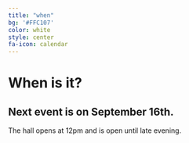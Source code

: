 ```yaml
---
title: "when"
bg: '#FFC107'
color: white
style: center
fa-icon: calendar
---
```


# When is it?

## Next event is on September 16th.

The hall opens at 12pm and is open until late evening.
